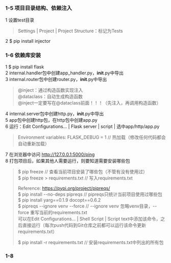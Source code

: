 ### 1-5 项目目录结构、依赖注入

1 设置test目录 <br>
> Settings | Project | Project Structure：标记为Tests <br>

2 $ pip install injector <br>

### 1-6 依赖库安装

1 $ pip install flask <br>
2 internal.handler包中创建app_handler.py，__init__.py中导出 <br>
3 internal.router包中创建router.py，__init__.py中导出 <br>
> @inject：通过构造函数实现注入 <br>
> @dataclass：自动生成构造函数 <br>
> @inject一定要写在@dataclass前面！！！（先注入，再调用构造函数） <br>

4 internal.server包中创建http.py，__init__.py中导出 <br>
5 app包中创建http包，在http包中创建app.py <br>
6 运行：Edit Configurations... | Flask server | script | 选中app/http/app.py <br>
> Environment variables: FLASK_DEBUG = 1 // 热加载（修改任何代码都会自动重新加载）

7 在浏览器中访问 <http://127.0.0.1:5000/ping> <br>
8 打包项目后，如果其他人需要运行，则要知道需要安装哪些包
> $ pip freeze // 查看当前项目安装了哪些包（不管有没有使用过） <br>
> $ pip freeze > requirements.txt // 写入requirements.txt <br>
>
> Reference: <https://pypi.org/project/pipreqs/> <br>
> $ pip install --no-deps pipreqs // pipreqs只统计当前项目使用过哪些包 <br>
> $ pip install yarg==0.1.9 docopt==0.6.2 <br>
> $ pipreqs --ignore venv --force // --ignore venv 忽略venv目录，--force 重写当前的requirements.txt <br>
> 可以在Edit Configurations... | Shell Script | Script
> text中添加该命令，之后直接运行（每次push代码到Git仓库之前都可以运行该命令更新requirements.txt） <br>
>
> $ pip install -r requirements.txt // 安装requirements.txt中列出的所有包 <br>

### 1-8
